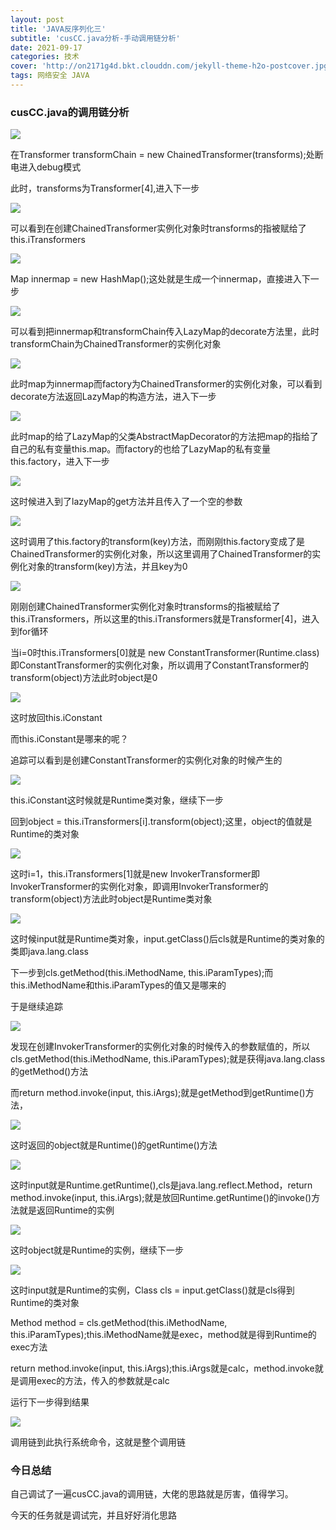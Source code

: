 ```yaml
---
layout: post
title: 'JAVA反序列化三'
subtitle: 'cusCC.java分析-手动调用链分析'
date: 2021-09-17
categories: 技术
cover: 'http://on2171g4d.bkt.clouddn.com/jekyll-theme-h2o-postcover.jpg'
tags: 网络安全 JAVA
---
```


### cusCC.java的调用链分析

![](https://1024861435.github.io/assets/img/cusCC1.png)

在Transformer transformChain = new ChainedTransformer(transforms);处断电进入debug模式

此时，transforms为Transformer[4],进入下一步

![](https://1024861435.github.io/assets/img/cusCC2.png)

可以看到在创建ChainedTransformer实例化对象时transforms的指被赋给了this.iTransformers

![](https://1024861435.github.io/assets/img/cusCC3.png)

Map innermap = new HashMap();这处就是生成一个innermap，直接进入下一步

![](https://1024861435.github.io/assets/img/cusCC4.png)

可以看到把innermap和transformChain传入LazyMap的decorate方法里，此时transformChain为ChainedTransformer的实例化对象

![](https://1024861435.github.io/assets/img/cusCC5.png)

此时map为innermap而factory为ChainedTransformer的实例化对象，可以看到decorate方法返回LazyMap的构造方法，进入下一步

![](https://1024861435.github.io/assets/img/cusCC6.png)

此时map的给了LazyMap的父类AbstractMapDecorator的方法把map的指给了自己的私有变量this.map。而factory的也给了LazyMap的私有变量this.factory，进入下一步

![](https://1024861435.github.io/assets/img/cusCC7.png)

这时候进入到了lazyMap的get方法并且传入了一个空的参数

![](https://1024861435.github.io/assets/img/cusCC8.png)

这时调用了this.factory的transform(key)方法，而刚刚this.factory变成了是ChainedTransformer的实例化对象，所以这里调用了ChainedTransformer的实例化对象的transform(key)方法，并且key为0

![](https://1024861435.github.io/assets/img/cusCC9.png)

刚刚创建ChainedTransformer实例化对象时transforms的指被赋给了this.iTransformers，所以这里的this.iTransformers就是Transformer[4]，进入到for循环

当i=0时this.iTransformers[0]就是 new ConstantTransformer(Runtime.class)即ConstantTransformer的实例化对象，所以调用了ConstantTransformer的transform(object)方法此时object是0

![](https://1024861435.github.io/assets/img/cusCC10.png)

这时放回this.iConstant

而this.iConstant是哪来的呢？

追踪可以看到是创建ConstantTransformer的实例化对象的时候产生的

![](https://1024861435.github.io/assets/img/cusCC11.png)

this.iConstant这时候就是Runtime类对象，继续下一步

回到object = this.iTransformers[i].transform(object);这里，object的值就是Runtime的类对象

![](https://1024861435.github.io/assets/img/cusCC12.png)

这时i=1，this.iTransformers[1]就是new InvokerTransformer即InvokerTransformer的实例化对象，即调用InvokerTransformer的transform(object)方法此时object是Runtime类对象

![](https://1024861435.github.io/assets/img/cusCC13.png)

这时候input就是Runtime类对象，input.getClass()后cls就是Runtime的类对象的类即java.lang.class

下一步到cls.getMethod(this.iMethodName, this.iParamTypes);而this.iMethodName和this.iParamTypes的值又是哪来的

于是继续追踪

![](https://1024861435.github.io/assets/img/cusCC14.png)

发现在创建InvokerTransformer的实例化对象的时候传入的参数赋值的，所以cls.getMethod(this.iMethodName, this.iParamTypes);就是获得java.lang.class的getMethod()方法

而return method.invoke(input, this.iArgs);就是getMethod到getRuntime()方法，

![](https://1024861435.github.io/assets/img/cusCC15.png)

这时返回的object就是Runtime()的getRuntime()方法

![](https://1024861435.github.io/assets/img/cusCC16.png)

这时input就是Runtime.getRuntime(),cls是java.lang.reflect.Method，return method.invoke(input, this.iArgs);就是放回Runtime.getRuntime()的invoke()方法就是返回Runtime的实例

![](https://1024861435.github.io/assets/img/cusCC17.png)

这时object就是Runtime的实例，继续下一步

![](https://1024861435.github.io/assets/img/cusCC18.png)

这时input就是Runtime的实例，Class cls = input.getClass()就是cls得到Runtime的类对象

Method method = cls.getMethod(this.iMethodName, this.iParamTypes);this.iMethodName就是exec，method就是得到Runtime的exec方法

return method.invoke(input, this.iArgs);this.iArgs就是calc，method.invoke就是调用exec的方法，传入的参数就是calc

运行下一步得到结果

![](https://1024861435.github.io/assets/img/cusCC19.png)

调用链到此执行系统命令，这就是整个调用链

### 今日总结

自己调试了一遍cusCC.java的调用链，大佬的思路就是厉害，值得学习。

今天的任务就是调试完，并且好好消化思路











